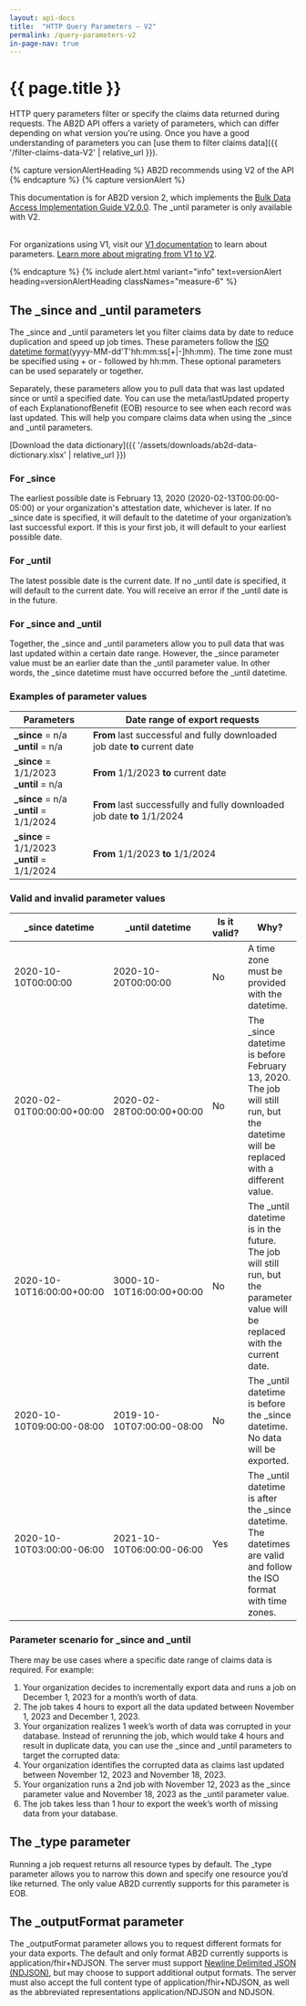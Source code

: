 ```yaml
---
layout: api-docs
title:  "HTTP Query Parameters – V2"
permalink: /query-parameters-v2
in-page-nav: true
---
```


# {{ page.title }}

HTTP query parameters filter or specify the claims data returned during requests. The AB2D API offers a variety of parameters, which can differ depending on what version you’re using. Once you have a good understanding of parameters you can [use them to filter claims data]({{ '/filter-claims-data-V2' | relative_url }}).

{% capture versionAlertHeading %}
    AB2D recommends using V2 of the API
{% endcapture %}
{% capture versionAlert %}
    <p>
        This documentation is for AB2D version 2, which implements the <a href="https://hl7.org/fhir/uv/bulkdata/">Bulk Data Access Implementation Guide V2.0.0</a>. The _until parameter is only available with V2. 
    </p>
    <p>    
        For organizations using V1, visit our <a href="{{ '/filter-claims-data-V1' | relative_url }}">V1 documentation</a> to learn about parameters. <a href="https://github.com/CMSgov/ab2d-pdp-documentation/raw/main/AB2D%20STU3-R4%20Migration%20Guide%20Final.xlsx">Learn more about migrating from V1 to V2</a>.
    </p>
{% endcapture %}
{% include alert.html variant="info" text=versionAlert heading=versionAlertHeading classNames="measure-6" %}

## The _since and _until parameters

<p>The _since and _until parameters let you filter claims data by date to reduce duplication and speed up job times. These parameters follow the <a href="https://en.wikipedia.org/wiki/ISO_8601">ISO datetime format</a>(yyyy-MM-dd'T'hh:mm:ss[+|-]hh:mm). The time zone must be specified using + or - followed by hh:mm. These optional parameters can be used separately or together.</p>

Separately, these parameters allow you to pull data that was last updated since or until a specified date. You can use the meta/lastUpdated property of each ExplanationofBenefit (EOB) resource to see when each record was last updated. This will help you compare claims data when using the  _since and _until parameters. 

[Download the data dictionary]({{ '/assets/downloads/ab2d-data-dictionary.xlsx' | relative_url }})
### For _since

The earliest possible date is February 13, 2020 (2020-02-13T00:00:00-05:00) or your organization's attestation date, whichever is later. If no _since date is specified, it will default to the datetime of your organization’s last successful export. If this is your first job, it will default to your earliest possible date. 

### For _until

The latest possible date is the current date. If no _until date is specified, it will default to the current date. You will receive an error if the _until date is in the future.

### For _since and _until 

Together, the _since and _until parameters allow you to pull data that was last updated within a certain date range. However, the _since parameter value must be an earlier date than the _until parameter value. In other words, the _since datetime must have occurred before the _until datetime. 

### Examples of parameter values

<table class="usa-table usa-table--stacked usa-table--borderless">
    <thead>
        <tr>
            <th scope="col">Parameters</th>
            <th scope="col">Date range of export requests</th>
        </tr>
    </thead>
    <tbody>
        <tr>
            <td data-label="Parameters"><b>_since</b> = n/a <br> <b>_until</b> = n/a</td>
            <td data-label="Date range of export requests"><b>From</b> last successful and fully downloaded job date <b>to</b> current date</td>
        </tr>
        <tr>
            <td data-label="Parameters"><b>_since</b> = 1/1/2023 <br> <b>_until</b> = n/a</td>
            <td data-label="Date range of export requests"><b>From</b> 1/1/2023 <b>to</b> current date</td>
        </tr>
        <tr>
            <td data-label="Parameters"><b>_since</b> = n/a <br> <b>_until</b> = 1/1/2024</td>
            <td data-label="Date range of export requests"><b>From</b> last successfully and fully downloaded job date <b>to</b> 1/1/2024</td>
        </tr>
        <tr>
            <td data-label="Parameters"><b>_since</b> = 1/1/2023 <br> <b>_until</b> = 1/1/2024</td>
            <td data-label="Date range of export requests"><b>From</b> 1/1/2023 <b>to</b> 1/1/2024</td>
        </tr>
    </tbody>
</table>

### Valid and invalid parameter values

<table class="usa-table usa-table--stacked usa-table--borderless">
    <thead>
        <tr>
            <th scope="col">_since datetime</th>
            <th scope="col">_until datetime</th>
            <th scope="col">Is it valid?</th>
            <th scope="col">Why?</th>
        </tr>
    </thead>
    <tbody>
        <tr>
            <td data-label="_since datetime">2020-10-10T00:00:00</td>
            <td data-label="_until datetime">2020-10-20T00:00:00</td>
            <td data-label="Is it valid?">No</td>
            <td data-label="Why?">A time zone must be provided with the datetime.</td>
        </tr>
        <tr>
            <td data-label="_since datetime">2020-02-01T00:00:00+00:00</td>
            <td data-label="_until datetime">2020-02-28T00:00:00+00:00</td>
            <td data-label="Is it valid?">No</td>
            <td data-label="Why?">The _since datetime is before February 13, 2020. The job will still run, but the datetime will be replaced with a different value.</td>
        </tr>
        <tr>
            <td data-label="_since datetime">2020-10-10T16:00:00+00:00</td>
            <td data-label="_until datetime">3000-10-10T16:00:00+00:00</td>
            <td data-label="Is it valid?">No</td>
            <td data-label="Why?">The _until datetime is in the future. The job will still run, but the parameter value will be replaced with the current date.</td>
        </tr>
        <tr>
            <td data-label="_since datetime">2020-10-10T09:00:00-08:00</td>
            <td data-label="_until datetime">2019-10-10T07:00:00-08:00</td>
            <td data-label="Is it valid?">No</td>
            <td data-label="Why?">The _until datetime is before the _since datetime. No data will be exported.</td>
        </tr>
        <tr>
            <td data-label="_since datetime">2020-10-10T03:00:00-06:00</td>
            <td data-label="_until datetime">2021-10-10T06:00:00-06:00</td>
            <td data-label="Is it valid?">Yes</td>
            <td data-label="Why?">The _until datetime is after the _since datetime. The datetimes are valid and follow the ISO format with time zones.</td>
        </tr>
    </tbody>
</table>

### Parameter scenario for _since and _until 

There may be use cases where a specific date range of claims data is required. For example:
1. Your organization decides to incrementally export data and runs a job on December 1, 2023 for a month’s worth of data. 
2. The job takes 4 hours to export all the data updated between November 1, 2023 and December 1, 2023. 
3. Your organization realizes 1 week’s worth of data was corrupted in your database. Instead of rerunning the job, which would take 4 hours and result in duplicate data, you can use the _since and _until parameters to target the corrupted data:
4. Your organization identifies the corrupted data as claims last updated between November 12, 2023 and November 18, 2023. 
5. Your organization runs a 2nd job with November 12, 2023 as the _since parameter value and November 18, 2023 as the _until parameter value. 
6. The job takes less than 1 hour to export the week’s worth of missing data from your database. 

## The _type parameter 

Running a job request returns all resource types by default. The _type parameter allows you to narrow this down and specify one resource you’d like returned. The only value AB2D currently supports for this parameter is EOB. 

## The _outputFormat parameter 

The _outputFormat parameter allows you to request different formats for your data exports. The default and only format AB2D currently supports is application/fhir+NDJSON. The server must support [Newline Delimited JSON (NDJSON)](http://ndjson.org/), but may choose to support additional output formats. The server must also accept the full content type of application/fhir+NDJSON, as well as the abbreviated representations application/NDJSON and NDJSON.

